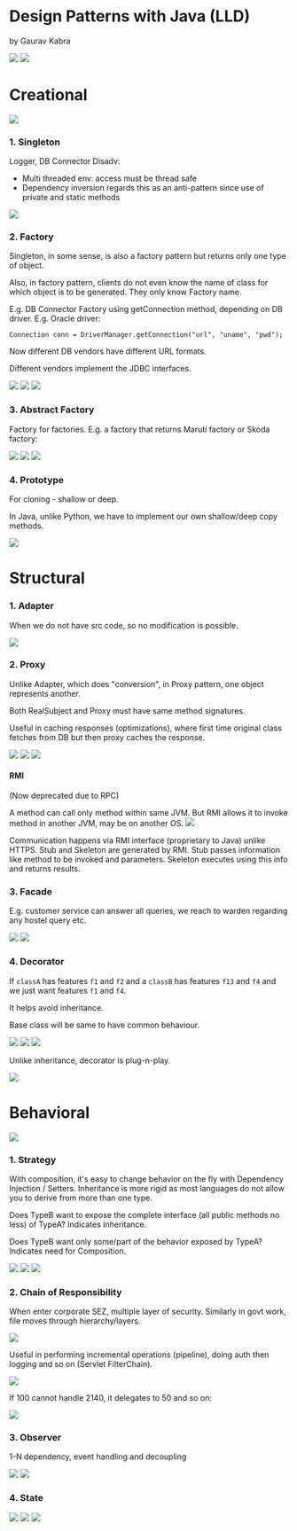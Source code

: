 # Design Patterns with Java (LLD)
by Gaurav Kabra

![](./assets/images/types.png)
![](./assets/images/hierarchy.png)


# Creational
![](./assets/images/creational.png)

### 1. Singleton
Logger, DB Connector 
Disadv:
- Multi threaded env: access must be thread safe
- Dependency inversion regards this as an anti-pattern since use of private and static methods

![](./assets/images/singleton.png)

### 2. Factory
Singleton, in some sense, is also a factory pattern but returns only one type of object.

Also, in factory pattern, clients do not even know the name of class for which object is to be generated. They only know Factory name.

E.g. DB Connector Factory using getConnection method, depending on DB driver. E.g. Oracle driver:
```
Connection conn = DriverManager.getConnection("url", "uname", "pwd");
```
Now different DB vendors have different URL formats.

Different vendors implement the JDBC interfaces.

![](./assets/images/factory.png)
![](./assets/images/factory_2.png)
![](./assets/images/factory_eg.png)

### 3. Abstract Factory
Factory for factories. E.g. a factory that returns Maruti factory or Skoda factory:

![](./assets/images/abstract_factory.png)
![](./assets/images/abstract_factory_eg.png)
![](./assets/images/abstract_factory_comp.png)

### 4. Prototype
For cloning - shallow or deep.

In Java, unlike Python, we have to implement our own shallow/deep copy methods.

![](./assets/images/proto.png)

# Structural

### 1. Adapter
When we do not have src code, so no modification is possible.

![](./assets/images/adapter.png)

### 2. Proxy
Unlike Adapter, which does "conversion", in Proxy pattern, one object represents another.

Both RealSubject and Proxy must have same method signatures.

Useful in caching responses (optimizations), where first time original class fetches from DB but then proxy caches the response.

![](./assets/images/proxy.png)
![](./assets/images/proxy_eg.png)
![](./assets/images/proxy_uses.png)

#### RMI
(Now deprecated due to RPC)

A method can call only method within same JVM. But RMI allows it to invoke method in another JVM, may be on another OS.
![](./assets/images/rmi.png)

Communication happens via RMI interface (proprietary to Java) unlike HTTPS.
Stub and Skeleton are generated by RMI. Stub passes information like method to be invoked and parameters. Skeleton executes using this info and returns results.

### 3. Facade
E.g. customer service can answer all queries, we reach to warden regarding any hostel query etc.

![](./assets/images/facade.png)
![](./assets/images/facade_eg.png)

### 4. Decorator
If `classA` has features `f1` and `f2` and a `classB` has features `f13` and `f4` and we just want features `f1` and `f4`.

It helps avoid inheritance.

Base class will be same to have common behaviour.

![](./assets/images/decorator.png)
![](./assets/images/decorator_eg.png)
![](./assets/images/decorator_eg_2.png)

Unlike inheritance, decorator is plug-n-play.

![](./assets/images/decorator_vs_inherit.png)

# Behavioral
![](./assets/images/behave.png)
### 1. Strategy

With composition, it's easy to change behavior on the fly with Dependency Injection / Setters. Inheritance is more rigid as most languages do not allow you to derive from more than one type.

Does TypeB want to expose the complete interface (all public methods no less) of TypeA? Indicates Inheritance.

Does TypeB want only some/part of the behavior exposed by TypeA? Indicates need for Composition.

![](./assets/images/strategy.png)
![](./assets/images/no_inheritance.png)
![](./assets/images/yes_strategy.png)

### 2. Chain of Responsibility
When enter corporate SEZ, multiple layer of security. Similarly in govt work, file moves through hierarchy/layers.

![](./assets/images/cor.png)

Useful in performing incremental operations (pipeline), doing auth then logging and so on (Servlet FilterChain).

![](./assets/images/filter_chain.png)

If 100 cannot handle 2140, it delegates to 50 and so on:

![](./assets/images/cor_eg.png)

### 3. Observer
1-N dependency, event handling and decoupling

![](./assets/images/observer.png)
![](./assets/images/observer_eg.png)

### 4. State
![](./assets/images/state.png)
![](./assets/images/state_eg.png)
![](./assets/images/state_vs_strategy.png)
